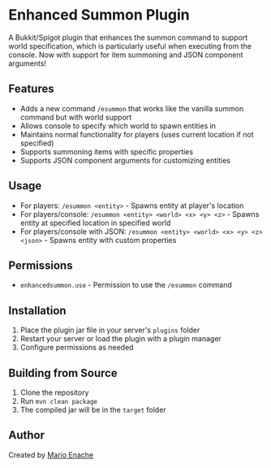 # Enhanced Summon Plugin

A Bukkit/Spigot plugin that enhances the summon command to support world specification, which is particularly useful when executing from the console. Now with support for item summoning and JSON component arguments!

## Features

- Adds a new command `/esummon` that works like the vanilla summon command but with world support
- Allows console to specify which world to spawn entities in
- Maintains normal functionality for players (uses current location if not specified)
- Supports summoning items with specific properties
- Supports JSON component arguments for customizing entities

## Usage

- For players: `/esummon <entity>` - Spawns entity at player's location
- For players/console: `/esummon <entity> <world> <x> <y> <z>` - Spawns entity at specified location in specified world
- For players/console with JSON: `/esummon <entity> <world> <x> <y> <z> <json>` - Spawns entity with custom properties

## Permissions

- `enhancedsummon.use` - Permission to use the `/esummon` command

## Installation

1. Place the plugin jar file in your server's `plugins` folder
2. Restart your server or load the plugin with a plugin manager
3. Configure permissions as needed

## Building from Source

1. Clone the repository
2. Run `mvn clean package`
3. The compiled jar will be in the `target` folder

## Author

Created by [Mario Enache](https://marioenache.ro)